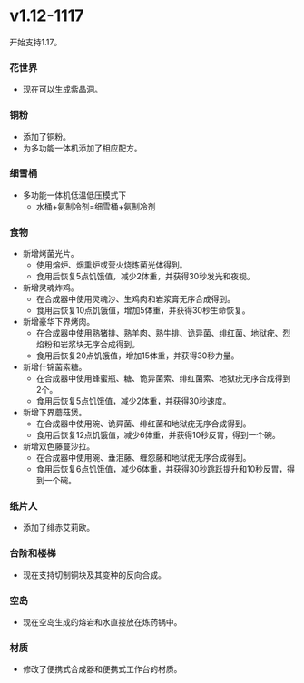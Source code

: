 # v1.12-1117
开始支持1.17。
### 花世界
+ 现在可以生成紫晶洞。

### 铜粉
+ 添加了铜粉。
+ 为多功能一体机添加了相应配方。

### 细雪桶
+ 多功能一体机低温低压模式下
	+ 水桶+氨制冷剂=细雪桶+氨制冷剂

### 食物
+ 新增烤菌光片。
	+ 使用熔炉、烟熏炉或营火烧炼菌光体得到。
	+ 食用后恢复5点饥饿值，减少2体重，并获得30秒发光和夜视。
+ 新增灵魂炸鸡。
	+ 在合成器中使用灵魂沙、生鸡肉和岩浆膏无序合成得到。
	+ 食用后恢复10点饥饿值，增加5体重，并获得30秒生命恢复。
+ 新增豪华下界烤肉。
	+ 在合成器中使用熟猪排、熟羊肉、熟牛排、诡异菌、绯红菌、地狱疣、烈焰粉和岩浆块无序合成得到。
	+ 食用后恢复20点饥饿值，增加15体重，并获得30秒力量。
+ 新增什锦菌索糖。
	+ 在合成器中使用蜂蜜瓶、糖、诡异菌索、绯红菌索、地狱疣无序合成得到2个。
	+ 食用后恢复5点饥饿值，减少2体重，并获得30秒速度。
+ 新增下界蘑菇煲。
	+ 在合成器中使用碗、诡异菌、绯红菌和地狱疣无序合成得到。
	+ 食用后恢复12点饥饿值，减少6体重，并获得10秒反胃，得到一个碗。
+ 新增双色藤蔓沙拉。
	+ 在合成器中使用碗、垂泪藤、缠怨藤和地狱疣无序合成得到。
	+ 食用后恢复6点饥饿值，减少6体重，并获得30秒跳跃提升和10秒反胃，得到一个碗。

### 纸片人
+ 添加了绯赤艾莉欧。

### 台阶和楼梯
+ 现在支持切制铜块及其变种的反向合成。

### 空岛
+ 现在空岛生成的熔岩和水直接放在炼药锅中。

### 材质
+ 修改了便携式合成器和便携式工作台的材质。
